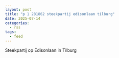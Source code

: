```yaml
---
layout: post
title: "p 1 281862 steekpartij edisonlaan tilburg"
date: 2025-07-14
categories: 
  - rss
tags: 
  - feed
---
```


Steekpartij op Edisonlaan in Tilburg
